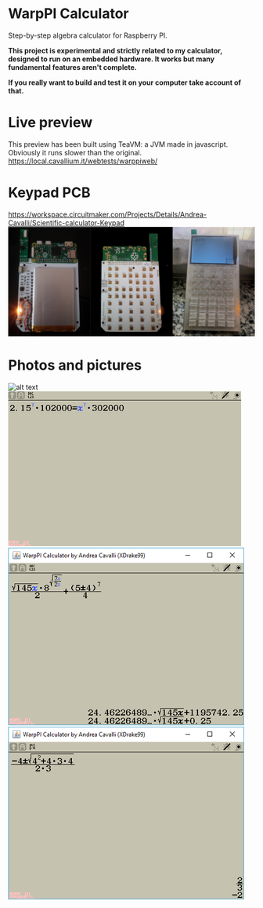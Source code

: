 # WarpPI Calculator
Step-by-step algebra calculator for Raspberry PI.

**This project is experimental and strictly related to my calculator, designed to run on an embedded hardware.
It works but many fundamental features aren't complete.**<br>

**If you really want to build and test it on your computer take account of that.**

# Live preview
This preview has been built using TeaVM: a JVM made in javascript.
Obviously it runs slower than the original.
https://local.cavallium.it/webtests/warppiweb/

# Keypad PCB
https://workspace.circuitmaker.com/Projects/Details/Andrea-Cavalli/Scientific-calculator-Keypad
![alt text](https://raw.githubusercontent.com/Cavallium/WarpPI/master/src/main/resources/keypad-preview.jpg "Pictures")

# Photos and pictures
![alt text](https://raw.githubusercontent.com/Cavallium/WarpPI/master/src/main/resources/algebra_input.gif "Algebra input screen")
![alt text](https://raw.githubusercontent.com/Cavallium/WarpPI/master/src/main/resources/algebra%20variable%20type.gif "Algebra variable type menu")
![alt text](https://raw.githubusercontent.com/Cavallium/WarpPI/master/src/main/resources/decimal.png "Example expression")
![alt text](https://raw.githubusercontent.com/Cavallium/WarpPI/master/src/main/resources/algebra.png "Simplification of an expression")
